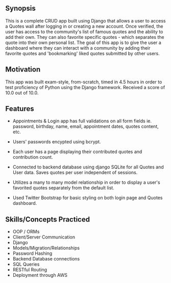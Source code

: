 ## Synopsis
This is a complete CRUD app built using Django that allows a user to access a Quotes wall after logging in or creating a new account. Once verified, the user has access to the community's list of famous quotes and the ability to add their own. They can also favorite specific quotes - which separates the quote into their own personal list. The goal of this app is to give the user a dashboard where they can interact with a community by adding their favorite quotes and 'bookmarking' liked quotes submitted by other users.

## Motivation
This app was built exam-style, from-scratch, timed in 4.5 hours in order to test proficiency of Python using the Django framework. Received a score of 10.0 out of 10.0.

## Features
- Appointments & Login app has full validations on all form fields ie. password, birthday, name, email, appointment dates, quotes content, etc.

- Users' passwords encypted using bcrypt.

- Each user has a page displaying their contributed quotes and contribution count.

- Connected to backend database using django SQLite for all Quotes and User data. Saves quotes per user independent of sessions.

- Utilizes a many to many model relationship in order to display a user's favorited quotes separately from the default list.

- Used Twitter Bootstrap for basic styling on both login page and Quotes dashboard.

## Skills/Concepts Practiced
- OOP / ORMs
- Client/Server Communication
- Django
- Models/Migration/Relationships
- Password Hashing
- Backend Database connections
- SQL Queries
- RESTful Routing
- Deployment through AWS
